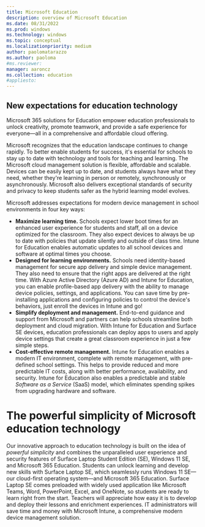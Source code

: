 ```yaml
---
title: Microsoft Education
description: overview of Microsoft Education
ms.date: 08/31/2022
ms.prod: windows
ms.technology: windows
ms.topic: conceptual
ms.localizationpriority: medium
author: paolomatarazzo
ms.author: paoloma
#ms.reviewer: 
manager: aaroncz
ms.collection: education
#appliesto:
---
```

## New expectations for education technology

Microsoft 365 solutions for Education empower education professionals to unlock creativity, promote teamwork, and provide a safe experience for everyone—all in a comprehensive and affordable cloud offering.

Microsoft recognizes that the education landscape continues to change rapidly. To better enable students for success, it's essential for schools to stay up to date with technology and tools for teaching and learning.
The Microsoft cloud management solution is flexible, affordable and scalable. Devices can be easily kept up to date, and students always have what they need, whether they're learning in person or remotely, synchronously or asynchronously.
Microsoft also delivers exceptional standards of security and privacy to keep students safer as the hybrid learning model evolves.

Microsoft addresses expectations for modern device management in school environments in four key ways:

- **Maximize learning time.** Schools expect lower boot times for an enhanced user experience for students and staff, all on a device optimized for the classroom. They also expect devices to always be up to date with policies that update silently and outside of class time. Intune for Education enables automatic updates to all school devices and software at optimal times you choose.
- **Designed for learning environments.** Schools need identity-based management for secure app delivery and simple device management. They also need to ensure that the right apps are delivered at the right time. With Azure Active Directory (Azure AD) and Intune for Education, you can enable profile-based app delivery with the ability to manage device policies, settings, and applications. You can save time by pre-installing applications and configuring policies to control the device's behaviors, just enroll the devices in Intune and go!
- **Simplify deployment and management.** End-to-end guidance and support from Microsoft and partners can help schools streamline both deployment and cloud migration. With Intune for Education and Surface SE devices, education professionals can deploy apps to users and apply device settings that create a great classroom experience in just a few simple steps.
- **Cost-effective remote management.** Intune for Education enables a modern IT environment, complete with remote management, with pre-defined school settings. This helps to provide reduced and more predictable IT costs, along with better performance, availability, and security. Intune for Education also enables a predictable and stable *Software as a Service* (SaaS) model, which eliminates spending spikes from upgrading hardware and software.

# The powerful simplicity of Microsoft education technology

Our innovative approach to education technology is built on the idea of *powerful simplicity* and combines the unparalleled user experience and security features of Surface Laptop Student Edition (SE), Windows 11 SE, and Microsoft 365 Education. Students can unlock learning and develop new skills with Surface Laptop SE, which seamlessly runs Windows 11 SE—our cloud-first operating system—and Microsoft 365 Education. Surface Laptop SE comes preloaded with widely used application like Microsoft Teams, Word, PowerPoint, Excel, and OneNote, so students are ready to learn right from the start. Teachers will appreciate how easy it is to develop and deploy their lessons and enrichment experiences. IT administrators will save time and money with Microsoft Intune, a comprehensive modern device management solution.